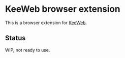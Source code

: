 # KeeWeb browser extension

This is a browser extension for [KeeWeb](https://keeweb.info).

## Status

WIP, not ready to use.
